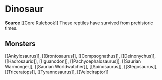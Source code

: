 ﻿---
id: '45'
name: Dinosaur
rarity: Common
source: '[[DATABASE/source/Core Rulebook|Core Rulebook]]'
trait:
- Dinosaur
type: Trait

---
# Dinosaur

**Source** [[Core Rulebook]] 
These reptiles have survived from prehistoric times.

## Monsters

[[Ankylosaurus]], [[Brontosaurus]], [[Compsognathus]], [[Deinonychus]], [[Hadrosaurid]], [[Iguanodon]], [[Pachycephalosaurus]], [[Saurian Warmonger]], [[Saurian Worldwatcher]], [[Spinosaurus]], [[Stegosaurus]], [[Triceratops]], [[Tyrannosaurus]], [[Velociraptor]]